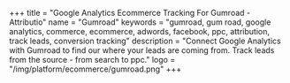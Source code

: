 +++
title = "Google Analytics Ecommerce Tracking For Gumroad - Attributio"
name = "Gumroad"
keywords = "gumroad, gum road, google analytics, commerce, ecommerce, adwords, facebook, ppc, attribution, track leads, conversion tracking"
description = "Connect Google Analytics with Gumroad to find our where your leads are coming from. Track leads from the source - from search to ppc."
logo = "/img/platform/ecommerce/gumroad.png"
+++
